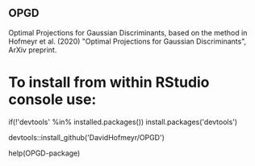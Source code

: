 ## OPGD
Optimal Projections for Gaussian Discriminants, based on the method in Hofmeyr et al. (2020) "Optimal Projections for Gaussian Discriminants", ArXiv preprint.

# To install from within RStudio console use:

if(!'devtools' %in% installed.packages()) install.packages('devtools')

devtools::install_github('DavidHofmeyr/OPGD')

help(OPGD-package)
